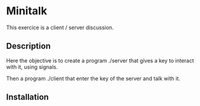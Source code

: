 # Minitalk

This exercice is a client / server discussion.

## Description

Here the objective is to create a program ./server that gives a key to interact with it, using signals.

Then a program ./client that enter the key of the server and talk with it.

## Installation

```bash

```
